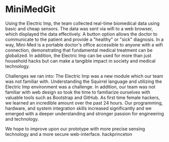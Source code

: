 MiniMedGit
==========
Using the Electric Imp, the team collected real-time biomedical data using basic and cheap sensors. The data was sent via wifi to a web browser, which displayed the data effectively. A button option allows the doctor to communicate to the patient and provide a "healthy" or "sick" diagnosis. In a way, Mini-Med is a portable doctor's office accessible to anyone with a wifi connection, demonstrating that fundamental medical treatment can be globalized. In addition, the Electric Imp can be used for more than just household hacks but can make a tangible impact in society and medical technology.

Challenges we ran into: The Electric Imp was a new module which our team was not familiar with. Understanding the Squirrel language and utilizing the Electric Imp environment was a challenge. In addition, our team was not familiar with web design so took the time to familiarize ourselves with valuable tools such as Bootstrap and GitHub. As first time female hackers, we learned an incredible amount over the past 24 hours. Our programming, hardware, and system integration skills increased significantly and we emerged with a deeper understanding and stronger passion for engineering and technology.

We hope to improve upon our prototype with more precise sensing technology and a more secure web-interface.
hackprinceton
